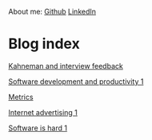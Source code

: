 About me:
[Github](https://github.com/hrishikeshs)
[LinkedIn](https://www.linkedin.com/in/hrishikesh-s/)

Blog index
==========

[Kahneman and interview feedback](https://www.hrishi.io/feedback)

[Software development and productivity 1](https://www.hrishi.io/productivity-1)

[Metrics](https://www.hrishi.io/metrics)

[Internet advertising 1](https://www.hrishi.io/internet-advertising)

[Software is hard 1](https://www.hrishi.io/software-is-hard-1)

